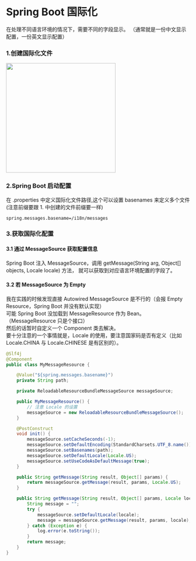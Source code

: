 # Spring Boot 国际化
在处理不同语言环境的情况下，需要不同的字段显示。
（通常就是一份中文显示配置，一份英文显示配置）

### 1.创建国际化文件 
<img src="https://github.com/LayneHuang/ForEasyCode/blob/master/images/pic_spring_locale.png" width="300">

### 2.Spring Boot 启动配置
在 .properties 中定义国际化文件路径,这个可以设置 basenames 来定义多个文件  
(注意前缀要跟 1. 中创建的文件前缀要一样)
```properties
spring.messages.basename=/i18n/messages
```

### 3.获取国际化配置

#### 3.1 通过 MessageSource 获取配置信息
Spring Boot 注入 MessageSource，调用 getMessage(String arg, Object[] objects, Locale locale) 方法，
就可以获取到对应语言环境配置的字段了。 
 
#### 3.2 若 MessageSource 为 Empty
我在实践的时候发现直接 Autowired MessageSource 是不行的（会报 Empty Resource，Spring Boot 并没有默认实现）  
可能 Spring Boot 没加载到 MessageResource 作为 Bean。（MessageResource 只是个接口）  
然后的话暂时自定义一个 Component 类去解决。   
要十分注意的一个事情就是，Locale 的使用，要注意国家码是否有定义（比如 Locale.CHINA 与 Locale.CHINESE 是有区别的）。
```java
@Slf4j
@Component
public class MyMessageResource {

    @Value("${spring.messages.basename}")
    private String path;

    private ReloadableResourceBundleMessageSource messageSource;

    public MyMessageResource() {
        // 注意 Locale 的设置
        messageSource = new ReloadableResourceBundleMessageSource();
    }

    @PostConstruct
    void init() {
        messageSource.setCacheSeconds(-1);
        messageSource.setDefaultEncoding(StandardCharsets.UTF_8.name());
        messageSource.setBasenames(path);
        messageSource.setDefaultLocale(Locale.US);
        messageSource.setUseCodeAsDefaultMessage(true);
    }

    public String getMessage(String result, Object[] params) {
        return messageSource.getMessage(result, params, Locale.US);
    }

    public String getMessage(String result, Object[] params, Locale locale) {
        String message = "";
        try {
            messageSource.setDefaultLocale(locale);
            message = messageSource.getMessage(result, params, locale);
        } catch (Exception e) {
            log.error(e.toString());
        }
        return message;
    }
}
```